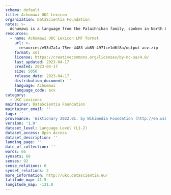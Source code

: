 ```yaml
---
schema: default
title: Achumawi UKC Lexicon
organization: DataScientia Foundation
notes: >-
  Achumawi is a language from the Palaihnihan family, spoken in North America. The UKC Lexicon of Achumawi is represented as a lexico-semantic network. It consists of words, word senses, synsets, as well as sense-level and synset-level relationships.
resources:
  - name: Achumawi UKC Lexicon LMF format
    url: >-
      resources/e53d7a1a-75ee-4483-ab85-4971ce1d6f8a/output-acv.zip
    format: xml
    license: https://creativecommons.org/licenses/by-nc-sa/4.0/
    last_updated: 2023-04-17
    created: 2023-04-17
    size: 5056
    release_date: 2023-04-17
    distribution_document: ''
    language: Achumawi
    language_code: acv
category:
  - UKC Lexicons
maintainer: DataScientia Foundation
maintainer_email: ''
tags: ''
provenance: 'Wiktionary 2022.01. by Wikimedia Foundation (http://en.wiktionary.org); CogNet 2.1 by Khuyagbaatar Batsuren, National University of Mongolia (http://cognet.ukc.disi.unitn.it); Native Languages of the Americas 2021.11. by Laura Redish and Orrin Lewis (http://www.native-languages.org); Princeton WordNet 2.1 by Princeton University (https://wordnet.princeton.edu)'
version: '1.0'
dataset_level: Language Level (L1-2)
dataset_access: Open Access
dataset_description: ''
landing_page: ''
date_of_collection: ''
words: 66
synsets: 68
senses: 92
sense_relations: 0
synset_relations: 2
more_information: http://ukc.datascientia.eu/
latitude_map: 41.5
longitude_map: -121.0
---
```

